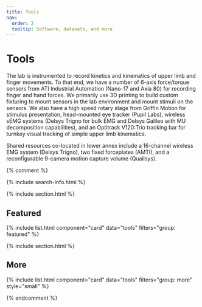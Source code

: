 ```yaml
---
title: Tools
nav:
  order: 2
  tooltip: Software, datasets, and more
---
```


# <i class="fas fa-tools"></i>Tools

The lab is instrumented to record kinetics and kinematics of upper limb and finger movements. To that end, we have a number of 6-axis force/torque sensors from ATI Industrial Automation (Nano-17 and Axia 80) for recording finger and hand forces. We primarily use 3D printing to build custom fixturing to mount sensors in the lab environment and mount stimuli on the sensors. We also have a high speed rotary stage from Griffin Motion for stimulus presentation, head-mounted eye tracker (Pupil Labs), wireless sEMG systems (Delsys Trigno for bulk EMG and Delsys Galileo with MU decomposition capabilities), and an Optitrack V120:Trio tracking bar for turnkey visual tracking of simple upper limb kinematics.

Shared resources co-located in lower annex include a 16-channel wireless EMG system (Delsys Trigno), two fixed forceplates (AMTI), and a reconfigurable 9-camera motion capture volume (Qualisys).

{% comment %}

{% include search-info.html %}

{% include section.html %}

## Featured

{% include list.html component="card" data="tools" filters="group: featured" %}

{% include section.html %}

## More

{% include list.html component="card" data="tools" filters="group: more" style="small" %}

{% endcomment %}
